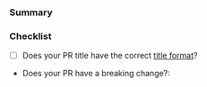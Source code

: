 <!--
Thanks for contributing to the Amplitude Experiment iOS/macOS SDK! 🎉

Please fill out the following sections to help us quickly review your pull request.
-->

### Summary

<!-- What does the PR do? -->

### Checklist

* [ ] Does your PR title have the correct [title format](https://github.com/amplitude/experiment-ios-client/blob/main/CONTRIBUTING.md#pr-commit-title-conventions)?
* Does your PR have a breaking change?:  <!-- Yes or no -->
